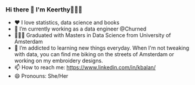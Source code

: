 ### Hi there 👋 I'm Keerthy💁🏽‍♀️


- ❤️ I love statistics, data science and books
- 🔭 I’m currently working as a data engineer @Churned
- 👩🏾‍🎓 Graduated with Masters in Data Science from University of Amsterdam
- 🌱 I’m addicted to learning new things everyday. When I'm not tweaking with data, you can find me biking on the streets of Amsterdam or working on my    embroidery designs.
- 📫 How to reach me: https://www.linkedin.com/in/kbalan/
- 😄 Pronouns: She/Her
 

